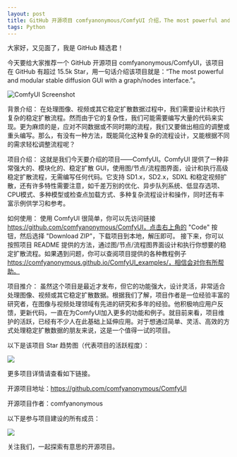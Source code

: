 ```yaml
---
layout: post
title: GitHub 开源项目 comfyanonymous/ComfyUI 介绍，The most powerful and modular stable diffusion GUI with a graph/nodes interface.
tags: Python
---
```


大家好，又见面了，我是 GitHub 精选君！

今天要给大家推荐一个 GitHub 开源项目 comfyanonymous/ComfyUI，该项目在 GitHub 有超过 15.5k Star，用一句话介绍该项目就是：“The most powerful and modular stable diffusion GUI with a graph/nodes interface.”。


![ComfyUI Screenshot](https://raw.githubusercontent.com/comfyanonymous/ComfyUI/master/comfyui_screenshot.png)



背景介绍：
在处理图像、视频或其它稳定扩散数据过程中，我们需要设计和执行复杂的稳定扩散流程。然而由于它的复杂性，我们可能需要编写大量的代码来实现。更为麻烦的是，应对不同数据或不同时期的流程，我们又要做出相应的调整或重头编写。那么，有没有一种方法，既能简化这种复杂的流程设计，又能根据不同的需求轻松调整流程呢？

项目介绍：
这就是我们今天要介绍的项目——ComfyUI。ComfyUI 提供了一种非常强大的、模块化的、稳定扩散 GUI，使用图/节点/流程图界面，设计和执行高级稳定扩散流程，无需编写任何代码。它支持 SD1.x，SD2.x，SDXL 和稳定视频扩散，还有许多特性需要注意，如千差万别的优化、异步队列系统、低显存选项、CPU模式、多种模型或检查点加载方式、多种复杂流程设计和操作，同时还有丰富示例供学习和参考。

如何使用：
使用 ComfyUI 很简单，你可以先访问链接 https://github.com/comfyanonymous/ComfyUI，点击右上角的 "Code" 按钮，然后选择 "Download ZIP"，下载项目到本地，解压即可。
接下来，你可以按照项目 README 提供的方法，通过图/节点/流程图界面设计和执行你想要的稳定扩散流程。如果遇到问题，你可以查阅项目提供的各种教程例子 https://comfyanonymous.github.io/ComfyUI_examples/，相信会对你有所帮助。

项目推介：
虽然这个项目是最近才发布，但它的功能强大，设计灵活，非常适合处理图像、视频或其它稳定扩散数据。根据我们了解，项目作者是一位经验丰富的研究者，在图像与视频处理领域有先进的研究和多年的经验。他积极响应用户反馈，更新代码，一直在为ComfyUI加入更多的功能和例子。就目前来看，项目维护的活跃，已经有不少人在此基础上延伸应用。对于想通过简单、灵活、高效的方式处理稳定扩散数据的朋友来说，这是一个值得一试的项目。


以下是该项目 Star 趋势图（代表项目的活跃程度）：

![](https://api.star-history.com/svg?repos=comfyanonymous/ComfyUI&type=Timeline)

更多项目详情请查看如下链接。

开源项目地址：https://github.com/comfyanonymous/ComfyUI 

开源项目作者：comfyanonymous

以下是参与项目建设的所有成员：

![](https://contrib.rocks/image?repo=comfyanonymous/ComfyUI)

关注我们，一起探索有意思的开源项目。

